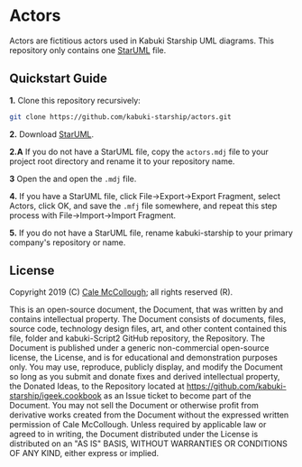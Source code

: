# Actors

Actors are fictitious actors used in Kabuki Starship UML diagrams. This repository only contains one [StarUML](staruml.io) file.

## Quickstart Guide

**1.** Clone this repository recursively:

```Bash
git clone https://github.com/kabuki-starship/actors.git
```

**2.** Download [StarUML](staruml.io).

**2.A** If you do not have a StarUML file, copy the `actors.mdj` file to your project root directory and rename it to your repository name.

**3** Open the  and open the `.mdj` file.

**4.** If you have a StarUML file, click File->Export->Export Fragment, select Actors, click OK, and save the  `.mfj` file somewhere, and repeat this step process with File->Import->Import Fragment.

**5.** If you do not have a StarUML file, rename kabuki-starship to your primary company's repository or name.

## License

Copyright 2019 (C) [Cale McCollough](https://calemccollough.github.io); all rights reserved (R).

This is an open-source document, the Document, that was written by and contains intellectual property. The Document consists of documents, files, source code, technology design files, art, and other content contained this file, folder and kabuki-Script2 GitHub repository, the Repository. The Document is published under a generic non-commercial open-source license, the License, and is for educational and demonstration purposes only. You may use, reproduce, publicly display, and modify the Document so long as you submit and donate fixes and derived intellectual property, the Donated Ideas, to the Repository located at <https://github.com/kabuki-starship/igeek.cookbook> as an Issue ticket to become part of the Document. You may not sell the Document or otherwise profit from derivative works created from the Document without the expressed written permission of Cale McCollough. Unless required by applicable law or agreed to in writing, the Document distributed under the License is distributed on an "AS IS" BASIS, WITHOUT WARRANTIES OR CONDITIONS OF ANY KIND, either express or implied.
